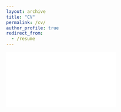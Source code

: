 ```yaml
---
layout: archive
title: "CV"
permalink: /cv/
author_profile: true
redirect_from:
  - /resume
---
```


<embed src="/images/CV.pdf" type="application/pdf">